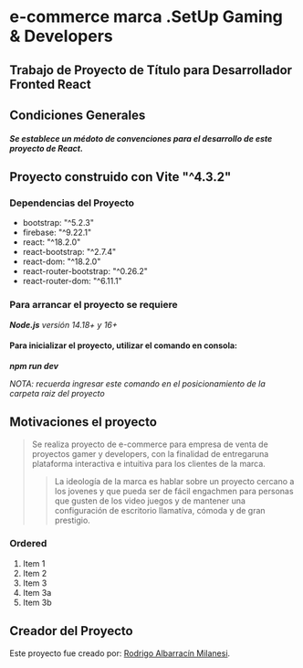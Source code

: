 # e-commerce marca .SetUp Gaming & Developers

## Trabajo de Proyecto de Título para Desarrollador Fronted React

## Condiciones Generales

##### Se establece un médoto de convenciones para el desarrollo de este proyecto de React.

## Proyecto construido con Vite "^4.3.2"

### Dependencias del Proyecto

- bootstrap: "^5.2.3"
- firebase: "^9.22.1"
- react: "^18.2.0"
- react-bootstrap: "^2.7.4"
- react-dom: "^18.2.0"
- react-router-bootstrap: "^0.26.2"
- react-router-dom: "^6.11.1"

### Para arrancar el proyecto se requiere

_**Node.js** versión 14.18+ y 16+_

#### Para inicializar el proyecto, utilizar el comando en consola:

_**npm run dev**_

_NOTA: recuerda ingresar este comando en el posicionamiento de la carpeta raiz del proyecto_

## Motivaciones el proyecto

> Se realiza proyecto de e-commerce para empresa de venta de proyectos gamer y developers, con la finalidad de entregaruna plataforma interactiva e intuitiva para los clientes de la marca.
>
> > La ideología de la marca es hablar sobre un proyecto cercano a los jovenes y que pueda ser de fácil engachmen para personas que gusten de los video juegos y de mantener una configuración de escritorio llamatíva, cómoda y de gran prestigio.

### Ordered

1. Item 1
1. Item 2
1. Item 3
1. Item 3a
1. Item 3b

## Creador del Proyecto

Este proyecto fue creado por: [Rodrigo Albarracín Milanesi](https://github.com/rodmilanesi).
